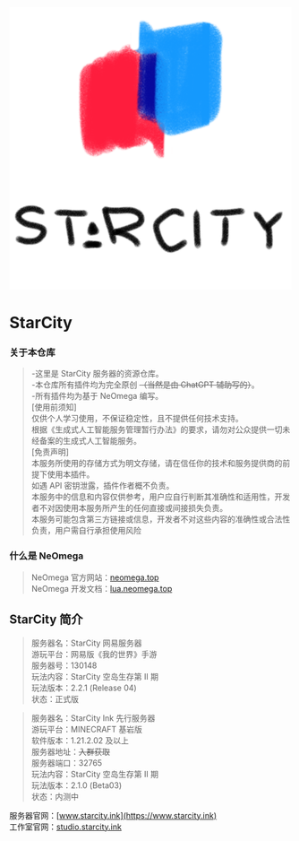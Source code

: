 ![StarCity](https://raw.githubusercontent.com/q3cc/StarCity/main/logo/logo_light.png)

# StarCity

### 关于本仓库

> -这里是 StarCity 服务器的资源仓库。  
> -本仓库所有插件均为完全原创 ~~（当然是由 ChatGPT 辅助写的）~~。  
> -所有插件均为基于 NeOmega 编写。  
[使用前须知]  
仅供个人学习使用，不保证稳定性，且不提供任何技术支持。  
根据《生成式人工智能服务管理暂行办法》的要求，请勿对公众提供一切未经备案的生成式人工智能服务。  
[免责声明]  
本服务所使用的存储方式为明文存储，请在信任你的技术和服务提供商的前提下使用本插件。  
如遇 API 密钥泄露，插件作者概不负责。  
本服务中的信息和内容仅供参考，用户应自行判断其准确性和适用性，开发者不对因使用本服务所产生的任何直接或间接损失负责。  
本服务可能包含第三方链接或信息，开发者不对这些内容的准确性或合法性负责，用户需自行承担使用风险  
  
### 什么是 NeOmega
  
> NeOmega 官方网站：[neomega.top](https://neomega.top)  
> NeOmega 开发文档：[lua.neomega.top](https://lua.neomega.top)  

## StarCity 简介

> 服务器名：StarCity 网易服务器  
> 游玩平台：网易版《我的世界》手游  
> 服务器号：130148  
> 玩法内容：StarCity 空岛生存第 II 期  
> 玩法版本：2.2.1 (Release 04)  
> 状态：正式版  

> 服务器名：StarCity Ink 先行服务器  
> 游玩平台：MINECRAFT 基岩版  
> 软件版本：1.21.2.02 及以上  
> 服务器地址：~~入群获取~~  
> 服务器端口：32765  
> 玩法内容：StarCity 空岛生存第 II 期  
> 玩法版本：2.1.0 (Beta03)  
> 状态：内测中  

服务器官网：[www.starcity.ink](https://www.starcity.ink)  
工作室官网：[studio.starcity.ink](https://studio.starcity.ink)  
